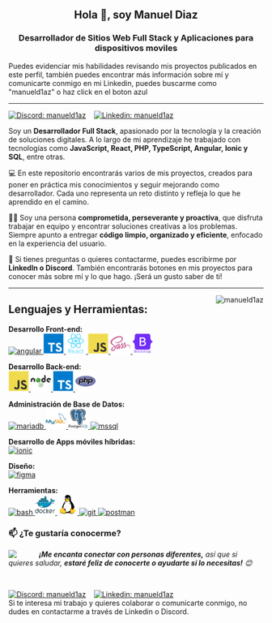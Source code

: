 <h2 align="center">Hola 👋, soy Manuel Diaz</h2>
<h3 align="center">Desarrollador de Sitios Web Full Stack y Aplicaciones para dispositivos moviles</h3>
<p align="left">Puedes evidenciar mis habilidades revisando mis proyectos publicados en este perfil,
  también puedes encontrar más información sobre mí y comunicarte conmigo en mi Linkedin, puedes buscarme como "manueld1az"
  o haz click en el boton azul</p>
<hr>

<!-- Profile views -->
<!--<img align="left" src="https://komarev.com/ghpvc/?username=manueld1az&label=Profile%20views&color=0e75b6&style=flat" alt="manueld1az"/>-->

<!-- Ways to contact -->
[![Discord: manueld1az](https://img.shields.io/badge/-manueld1az-purple?style=flat&logo=Discord&logoColor=white&link=https://www.discord.com/in/manueld1az-p-singh/)](https://discord.gg/zPw5BUwYKz)
&nbsp;&nbsp;&nbsp;[![Linkedin: manueld1az](https://img.shields.io/badge/-manueld1az-blue?style=flat&logo=LinkedIn&logoColor=white&link=https://www.linkedin.com/in/manueld1az-p-singh/)](https://www.linkedin.com/in/manueld1az)
<!--![GitHub followers](https://img.shields.io/github/followers/manueld1az?label=Follow&style=social)-->
<!-- I not have any followers yet ;) -->

<!-- Professional Profile --><p>

Soy un **Desarrollador Full Stack**, apasionado por la tecnología y la creación de soluciones digitales. A lo largo de mi aprendizaje he trabajado con tecnologías como **JavaScript, React, PHP, TypeScript, Angular, Ionic y SQL**, entre otras.

💻 En este repositorio encontrarás varios de mis proyectos, creados para poner en práctica mis conocimientos y seguir mejorando como desarrollador. Cada uno representa un reto distinto y refleja lo que he aprendido en el camino.

👨‍💻 Soy una persona **comprometida, perseverante y proactiva**, que disfruta trabajar en equipo y encontrar soluciones creativas a los problemas. Siempre apunto a entregar **código limpio, organizado y eficiente**, enfocado en la experiencia del usuario.

📩 Si tienes preguntas o quieres contactarme, puedes escribirme por **LinkedIn o Discord**. También encontrarás botones en mis proyectos para conocer más sobre mí y lo que hago. ¡Será un gusto saber de ti!


<!-- <hr>

## 📄 **Experiencia Laboral**: -->
<!-- <p>
<strong>Aprendiz Logística, COMOLSA -</strong> Abril 2021 – Enero 2022 Buga, Colombia<br>
<strong>Gestión del almacenamiento y despacho de productos.</strong><br>
<strong>Analicé:</strong><br>
&nbsp;&nbsp;&nbsp;&nbsp;Procesos logísticos de la empresa, identificando oportunidades de mejora y<br>
&nbsp;&nbsp;&nbsp;&nbsp;proponiendo soluciones que permitieran aumentar la eficiencia y reducir costos.<br>
<strong>Desarrollé:</strong><br>
&nbsp;&nbsp;<strong>•Habilidades de organización:</strong><br>
&nbsp;&nbsp;&nbsp;&nbsp;Análisis de datos y resolución de problemas, lo que me ha sido de gran ayuda<br>
&nbsp;&nbsp;&nbsp;&nbsp;en mi carrera como Desarrollador Web Full-Stack.<br>
&nbsp;&nbsp;<strong>•Habilidades interpersonales:</strong><br>
&nbsp;&nbsp;&nbsp;&nbsp;- Adaptabilidad - Aprendizaje rápido - Trabajo en equipo<br>
&nbsp;&nbsp;&nbsp;&nbsp;- Comunicación efectiva - Flexibilidad mental - Perseverancia para lograr metas<br>
</p> -->

<hr>

<!-- Gif -->
<p><img align="right" src="https://github.com/Adam-pw/Adam-pw/blob/main/animation_500_kxa883sd.gif" alt="manueld1az" /></p>

## Lenguajes y Herramientas:

<div align="left">
<strong>Desarrollo Front-end:</strong><br>
<!-- <a href="https://www.w3.org/html/" target="_blank" rel="noreferrer"> <img src="https://raw.githubusercontent.com/devicons/devicon/master/icons/html5/html5-original-wordmark.svg" alt="html5" width="40" height="40"/> </a>
<a href="https://www.w3schools.com/css/" target="_blank" rel="noreferrer"> <img src="https://raw.githubusercontent.com/devicons/devicon/master/icons/css3/css3-original-wordmark.svg" alt="css3" width="40" height="40"/> </a> -->
<a href="https://angular.io" target="_blank" rel="noreferrer"> <img src="https://angular.io/assets/images/logos/angular/angular.svg" alt="angular" width="40" height="40"/> </a>
<a href="https://www.typescriptlang.org/" target="_blank" rel="noreferrer"> <img src="https://raw.githubusercontent.com/devicons/devicon/master/icons/typescript/typescript-original.svg" alt="typescript" width="40" height="40"/> </a>
<a href="https://reactjs.org/" target="_blank" rel="noreferrer"> <img src="https://raw.githubusercontent.com/devicons/devicon/master/icons/react/react-original-wordmark.svg" alt="react" width="40" height="40"/> </a>
<a href="https://developer.mozilla.org/en-US/docs/Web/JavaScript" target="_blank" rel="noreferrer"> <img src="https://raw.githubusercontent.com/devicons/devicon/master/icons/javascript/javascript-original.svg" alt="javascript" width="40" height="40"/> </a>
<a href="https://sass-lang.com" target="_blank" rel="noreferrer"> <img src="https://raw.githubusercontent.com/devicons/devicon/master/icons/sass/sass-original.svg" alt="sass" width="40" height="40"/> </a>
<a href="https://getbootstrap.com" target="_blank" rel="noreferrer"> <img src="https://raw.githubusercontent.com/devicons/devicon/master/icons/bootstrap/bootstrap-plain-wordmark.svg" alt="bootstrap" width="40" height="40"/> </a>

<strong>Desarrollo Back-end:</strong><br>
<a href="https://developer.mozilla.org/en-US/docs/Web/JavaScript" target="_blank" rel="noreferrer"> <img src="https://raw.githubusercontent.com/devicons/devicon/master/icons/javascript/javascript-original.svg" alt="javascript" width="40" height="40"/> </a>
<a href="https://nodejs.org" target="_blank" rel="noreferrer"> <img src="https://raw.githubusercontent.com/devicons/devicon/master/icons/nodejs/nodejs-original-wordmark.svg" alt="nodejs" width="40" height="40"/> </a>
<a href="https://www.typescriptlang.org/" target="_blank" rel="noreferrer"> <img src="https://raw.githubusercontent.com/devicons/devicon/master/icons/typescript/typescript-original.svg" alt="typescript" width="40" height="40"/> </a>
<a href="https://www.php.net" target="_blank" rel="noreferrer"> <img src="https://raw.githubusercontent.com/devicons/devicon/master/icons/php/php-original.svg" alt="php" width="40" height="40"/> </a>

<strong>Administración de Base de Datos:</strong><br>
<a href="https://mariadb.org/" target="_blank" rel="noreferrer"> <img src="https://www.vectorlogo.zone/logos/mariadb/mariadb-icon.svg" alt="mariadb" width="40" height="40"/> </a>
<a href="https://www.mysql.com/" target="_blank" rel="noreferrer"> <img src="https://raw.githubusercontent.com/devicons/devicon/master/icons/mysql/mysql-original-wordmark.svg" alt="mysql" width="40" height="40"/> </a>
<a href="https://www.postgresql.org" target="_blank" rel="noreferrer"> <img src="https://raw.githubusercontent.com/devicons/devicon/master/icons/postgresql/postgresql-original-wordmark.svg" alt="postgresql" width="40" height="40"/> </a>
<a href="https://www.microsoft.com/en-us/sql-server" target="_blank" rel="noreferrer"> <img src="https://www.svgrepo.com/show/303229/microsoft-sql-server-logo.svg" alt="mssql" width="40" height="40"/> </a>

<strong>Desarrollo de Apps móviles híbridas:</strong><br>
<a href="https://ionicframework.com" target="_blank" rel="noreferrer"> <img src="https://upload.wikimedia.org/wikipedia/commons/d/d1/Ionic_Logo.svg" alt="ionic" width="40" height="40"/> </a>

<strong>Diseño:</strong><br>
  <a href="https://www.figma.com/" target="_blank" rel="noreferrer"> <img src="https://www.vectorlogo.zone/logos/figma/figma-icon.svg" alt="figma" width="40" height="40"/> </a>

<strong>Herramientas:</strong><br>
<a href="https://www.gnu.org/software/bash/" target="_blank" rel="noreferrer"> <img src="https://www.vectorlogo.zone/logos/gnu_bash/gnu_bash-icon.svg" alt="bash" width="40" height="40"/> </a>
<a href="https://www.docker.com/" target="_blank" rel="noreferrer"> <img src="https://raw.githubusercontent.com/devicons/devicon/master/icons/docker/docker-original-wordmark.svg" alt="docker" width="40" height="40"/> </a>
<a href="https://www.linux.org/" target="_blank" rel="noreferrer"> <img src="https://raw.githubusercontent.com/devicons/devicon/master/icons/linux/linux-original.svg" alt="linux" width="40" height="40"/> </a>
<a href="https://git-scm.com/" target="_blank" rel="noreferrer"> <img src="https://www.vectorlogo.zone/logos/git-scm/git-scm-icon.svg" alt="git" width="40" height="40"/> </a>
<a href="https://postman.com" target="_blank" rel="noreferrer"> <img src="https://www.vectorlogo.zone/logos/getpostman/getpostman-icon.svg" alt="postman" width="40" height="40"/> </a>
</div>

<h3 align="left">📫 ¿Te gustaría conocerme?</h3>
<img align="left" src="https://media.giphy.com/media/LnQjpWaON8nhr21vNW/giphy.gif" width="60">
<p><em><b>¡Me encanta conectar con personas diferentes,</b> así que si quieres saludar, <b>estaré feliz de conocerte o ayudarte si lo necesitas!</b> 😊</em></p><br>

<!-- Ways to contact -->
[![Discord: manueld1az](https://img.shields.io/badge/-manueld1az-purple?style=flat&logo=Discord&logoColor=white&link=https://www.discord.com/in/manueld1az-p-singh/)](https://discord.gg/zPw5BUwYKz)
&nbsp;&nbsp;&nbsp;[![Linkedin: manueld1az](https://img.shields.io/badge/-manueld1az-blue?style=flat&logo=Linkedin&logoColor=white&link=https://www.linkedin.com/in/manueld1az-p-singh/)](https://www.linkedin.com/in/manueld1az)
<br>
Si te interesa mi trabajo y quieres colaborar o comunicarte conmigo, no dudes en contactarme a través de Linkedin o Discord.

<!-- Grades of GitHub -->
<!--<p align="center">&nbsp;
  <img align="center" src="https://github-readme-stats.vercel.app/api?username=manueld1az&show_icons=true&locale=es&bg_color=0d1117&text_color=ffffff&repo=convoychat" alt="manueld1az"/>
</p>
<br>-->

<!-- Most used languages
<p>
  <img align="left" src="https://github-readme-stats.vercel.app/api/top-langs?username=manueld1az&show_icons=true&locale=es&bg_color=0d1117&text_color=ffffff&layout=compact" alt="manueld1az" bg_color=#808080 width="40%"/>
</p>-->

<!-- Streaks of GitHub
<p>
  <img align="right" src="https://github-readme-streak-stats.herokuapp.com/?user=manueld1az&theme=dark&locale=es&background=0d1117&date_format=M%20j%5B%2C%20Y%5D" alt="manueld1az" width="50%"/>
</p> -->

<!-- I'll use it after finishing setting up all my accounts to build community or start working. -->
<!-- To use this, all the cards with all my skills such as languages and tools, which still need to be added there, must be created first -->
<!-- # 💻 Tech Stack:
![JavaScript](https://img.shields.io/badge/javascript-%23323330.svg?style=for-the-badge&logo=javascript&logoColor=%23F7DF1E) ![Markdown](https://img.shields.io/badge/markdown-%23000000.svg?style=for-the-badge&logo=markdown&logoColor=white)![TypeScript](https://img.shields.io/badge/typescript-%23007ACC.svg?style=for-the-badge&logo=typescript&logoColor=white)

## Frontend
![CSS3](https://img.shields.io/badge/css3-%231572B6.svg?style=for-the-badge&logo=css3&logoColor=white) ![HTML5](https://img.shields.io/badge/html5-%23E34F26.svg?style=for-the-badge&logo=html5&logoColor=white) ![Bootstrap](https://img.shields.io/badge/bootstrap-%23563D7C.svg?style=for-the-badge&logo=bootstrap&logoColor=white) ![React](https://img.shields.io/badge/react-%2320232a.svg?style=for-the-badge&logo=react&logoColor=%2361DAFB)![React Router](https://img.shields.io/badge/React_Router-CA4245?style=for-the-badge&logo=react-router&logoColor=white) ![Next JS](https://img.shields.io/badge/Next-black?style=for-the-badge&logo=next.js&logoColor=white) ![SASS](https://img.shields.io/badge/SASS-hotpink.svg?style=for-the-badge&logo=SASS&logoColor=white)

## Backend
![NPM](https://img.shields.io/badge/NPM-%23000000.svg?style=for-the-badge&logo=npm&logoColor=white) ![NodeJS](https://img.shields.io/badge/node.js-6DA55F?style=for-the-badge&logo=node.js&logoColor=white)

## Databases
![MySQL](https://img.shields.io/badge/mysql-%2300f.svg?style=for-the-badge&logo=mysql&logoColor=white)![MariaDB](https://img.shields.io/badge/MariaDB-003545?style=for-the-badge&logo=mariadb&logoColor=white)

## Tools
![Figma](https://img.shields.io/badge/figma-%23F24E1E.svg?style=for-the-badge&logo=figma&logoColor=white) -->
